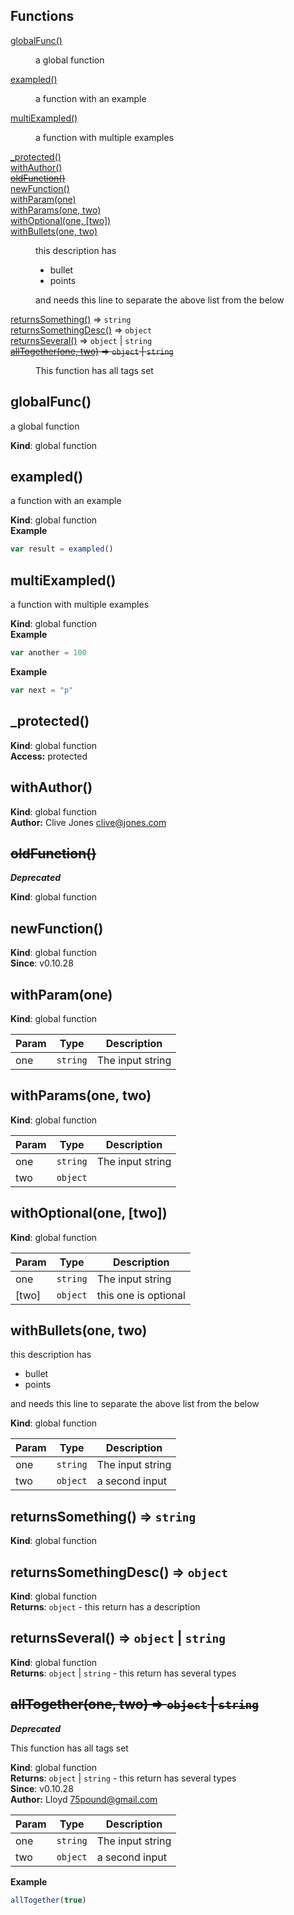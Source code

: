 ## Functions

<dl>
<dt><a href="#globalFunc">globalFunc()</a></dt>
<dd><p>a global function</p>
</dd>
<dt><a href="#exampled">exampled()</a></dt>
<dd><p>a function with an example</p>
</dd>
<dt><a href="#multiExampled">multiExampled()</a></dt>
<dd><p>a function with multiple examples</p>
</dd>
<dt><a href="#_protected">_protected()</a></dt>
<dd></dd>
<dt><a href="#withAuthor">withAuthor()</a></dt>
<dd></dd>
<dt><del><a href="#oldFunction">oldFunction()</a></del></dt>
<dd></dd>
<dt><a href="#newFunction">newFunction()</a></dt>
<dd></dd>
<dt><a href="#withParam">withParam(one)</a></dt>
<dd></dd>
<dt><a href="#withParams">withParams(one, two)</a></dt>
<dd></dd>
<dt><a href="#withOptional">withOptional(one, [two])</a></dt>
<dd></dd>
<dt><a href="#withBullets">withBullets(one, two)</a></dt>
<dd><p>this description has </p>
<ul>
<li>bullet</li>
<li>points</li>
</ul>
<p>and needs this line to separate the above list from the below</p>
</dd>
<dt><a href="#returnsSomething">returnsSomething()</a> ⇒ <code>string</code></dt>
<dd></dd>
<dt><a href="#returnsSomethingDesc">returnsSomethingDesc()</a> ⇒ <code>object</code></dt>
<dd></dd>
<dt><a href="#returnsSeveral">returnsSeveral()</a> ⇒ <code>object</code> | <code>string</code></dt>
<dd></dd>
<dt><del><a href="#allTogether">allTogether(one, two)</a> ⇒ <code>object</code> | <code>string</code></del></dt>
<dd><p>This function has all tags set</p>
</dd>
</dl>

<a name="globalFunc"></a>
## globalFunc()
a global function

**Kind**: global function  
<a name="exampled"></a>
## exampled()
a function with an example

**Kind**: global function  
**Example**  
```js
var result = exampled()
```
<a name="multiExampled"></a>
## multiExampled()
a function with multiple examples

**Kind**: global function  
**Example**  
```js
var another = 100
```
**Example**  
```js
var next = "p"
```
<a name="_protected"></a>
## _protected()
**Kind**: global function  
**Access:** protected  
<a name="withAuthor"></a>
## withAuthor()
**Kind**: global function  
**Author:** Clive Jones <clive@jones.com>  
<a name="oldFunction"></a>
## ~~oldFunction()~~
***Deprecated***

**Kind**: global function  
<a name="newFunction"></a>
## newFunction()
**Kind**: global function  
**Since**: v0.10.28  
<a name="withParam"></a>
## withParam(one)
**Kind**: global function  

| Param | Type | Description |
| --- | --- | --- |
| one | <code>string</code> | The input string |

<a name="withParams"></a>
## withParams(one, two)
**Kind**: global function  

| Param | Type | Description |
| --- | --- | --- |
| one | <code>string</code> | The input string |
| two | <code>object</code> |  |

<a name="withOptional"></a>
## withOptional(one, [two])
**Kind**: global function  

| Param | Type | Description |
| --- | --- | --- |
| one | <code>string</code> | The input string |
| [two] | <code>object</code> | this one is optional |

<a name="withBullets"></a>
## withBullets(one, two)
this description has 

- bullet
- points

and needs this line to separate the above list from the below

**Kind**: global function  

| Param | Type | Description |
| --- | --- | --- |
| one | <code>string</code> | The input string |
| two | <code>object</code> | a second input |

<a name="returnsSomething"></a>
## returnsSomething() ⇒ <code>string</code>
**Kind**: global function  
<a name="returnsSomethingDesc"></a>
## returnsSomethingDesc() ⇒ <code>object</code>
**Kind**: global function  
**Returns**: <code>object</code> - this return has a description  
<a name="returnsSeveral"></a>
## returnsSeveral() ⇒ <code>object</code> &#124; <code>string</code>
**Kind**: global function  
**Returns**: <code>object</code> &#124; <code>string</code> - this return has several types  
<a name="allTogether"></a>
## ~~allTogether(one, two) ⇒ <code>object</code> &#124; <code>string</code>~~
***Deprecated***

This function has all tags set

**Kind**: global function  
**Returns**: <code>object</code> &#124; <code>string</code> - this return has several types  
**Since**: v0.10.28  
**Author:** Lloyd <75pound@gmail.com>  

| Param | Type | Description |
| --- | --- | --- |
| one | <code>string</code> | The input string |
| two | <code>object</code> | a second input |

**Example**  
```js
allTogether(true)
```
